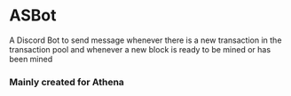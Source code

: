 # ASBot

A Discord Bot to send message whenever there is a new transaction in the transaction pool
and whenever a new block is ready to be mined or has been mined

### **Mainly created for Athena**